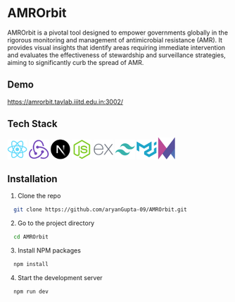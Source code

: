 # AMROrbit

AMROrbit is a pivotal tool designed to empower governments globally in the rigorous monitoring and management of antimicrobial resistance (AMR). It provides visual insights that identify areas requiring immediate intervention and evaluates the effectiveness of stewardship and surveillance strategies, aiming to significantly curb the spread of AMR.


## Demo

https://amrorbit.tavlab.iiitd.edu.in:3002/

## Tech Stack

<a href="https://reactjs.org/" target="_blank" rel="noreferrer"><img src="https://github.com/aryanGupta-09/GitHub-Profile-Icons/blob/main/Web%20Development/React.svg" width="45" height="45" alt="React" /></a>
<a href="https://redux.js.org/" target="_blank" rel="noreferrer"><img src="https://github.com/aryanGupta-09/GitHub-Profile-Icons/blob/main/Web%20Development/Redux.svg" width="45" height="45" alt="Redux" /></a>
<a href="https://nextjs.org/" target="_blank" rel="noreferrer"><img src="https://github.com/aryanGupta-09/GitHub-Profile-Icons/blob/main/Web%20Development/Nextjs.png" width="45" height="45" alt="Next.js" /></a>
<a href="https://nodejs.org/en/" target="_blank" rel="noreferrer"><img src="https://github.com/aryanGupta-09/GitHub-Profile-Icons/blob/main/Web%20Development/Nodejs.svg" width="45" height="45" alt="Node.js" /></a>
<a href="https://expressjs.com/" target="_blank" rel="noreferrer"><img src="https://github.com/aryanGupta-09/GitHub-Profile-Icons/blob/main/Web%20Development/Expressjs.svg" width="45" height="45" alt="Express.js" /></a>
<a href="https://tailwindcss.com/" target="_blank" rel="noreferrer"><img src="https://github.com/aryanGupta-09/GitHub-Profile-Icons/blob/main/Web%20Development/Tailwind.svg" width="45" height="45" alt="Tailwind CSS" /></a>
<a href="https://mui.com/" target="_blank" rel="noreferrer"><img src="https://github.com/aryanGupta-09/GitHub-Profile-Icons/blob/main/Web%20Development/MaterialUI.svg" width="45" height="45" alt="Material UI" /></a>
<a href="https://www.framer.com/motion/" target="_blank" rel="noreferrer"><img src="https://github.com/aryanGupta-09/GitHub-Profile-Icons/blob/main/Web%20Development/FramerMotion.svg" width="38" height="50" alt="Framer Motion" /></a>

## Installation

1. Clone the repo
```bash
  git clone https://github.com/aryanGupta-09/AMROrbit.git
```

2. Go to the project directory
```bash
  cd AMROrbit
```

3. Install NPM packages
```bash
  npm install
```

4. Start the development server
```bash
  npm run dev
```
